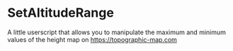 # SetAltitudeRange
A little userscript that allows you to manipulate the maximum and minimum values of the height map on https://topographic-map.com
